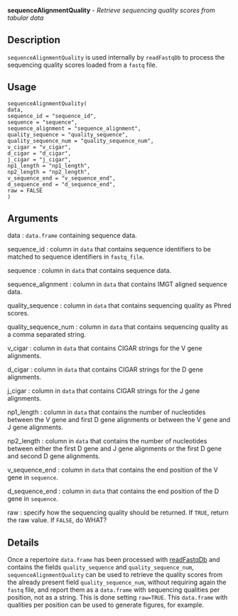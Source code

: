 **sequenceAlignmentQuality** - *Retrieve sequencing quality scores from tabular data*

Description
--------------------

`sequenceAlignmentQuality` is used internally by `readFastqDb` to 
process the sequencing quality scores loaded from a `fastq` file.


Usage
--------------------
```
sequenceAlignmentQuality(
data,
sequence_id = "sequence_id",
sequence = "sequence",
sequence_alignment = "sequence_alignment",
quality_sequence = "quality_sequence",
quality_sequence_num = "quality_sequence_num",
v_cigar = "v_cigar",
d_cigar = "d_cigar",
j_cigar = "j_cigar",
np1_length = "np1_length",
np2_length = "np2_length",
v_sequence_end = "v_sequence_end",
d_sequence_end = "d_sequence_end",
raw = FALSE
)
```

Arguments
-------------------

data
:   `data.frame` containing sequence data.

sequence_id
:   column in `data` that contains sequence 
identifiers to be matched to sequence identifiers in 
`fastq_file`.

sequence
:   column in `data` that contains sequence data.

sequence_alignment
:   column in `data` that contains 
IMGT aligned sequence data.

quality_sequence
:   column in `data` that contains 
sequencing quality as Phred scores.

quality_sequence_num
:   column in `data` that contains 
sequencing quality as a comma separated string.

v_cigar
:   column in `data` that contains CIGAR 
strings for the V gene alignments.

d_cigar
:   column in `data` that contains CIGAR 
strings for the D gene alignments.

j_cigar
:   column in `data` that contains CIGAR 
strings for the J gene alignments.

np1_length
:   column in `data` that contains the number
of nucleotides between the V gene and first D gene 
alignments or between the V gene and J gene alignments.

np2_length
:   column in `data` that contains the number
of nucleotides between either the first D gene and J 
gene alignments or the first D gene and second D gene
alignments.

v_sequence_end
:   column in `data` that contains the 
end position of the V gene in `sequence`.

d_sequence_end
:   column in `data` that contains the 
end position of the D gene in `sequence`.

raw
:   specify how the sequencing quality should be returned. 
If `TRUE`, return the raw value. 
If `FALSE`, do WHAT?




Details
-------------------

Once a repertoire `data.frame` has been processed with [readFastqDb](readFastqDb.md) and 
contains the fields `quality_sequence` and `quality_sequence_num`,
`sequenceAlignmentQuality` can be used to retrieve the quality scores 
from the already present field `quality_sequence_num`, without requiring 
again the `fastq` file, and report them as a `data.frame` with sequencing 
qualities per position, not as a string. This is done setting `raw=TRUE`. 
This `data.frame` with qualities per position can be used to generate figures, 
for example.









